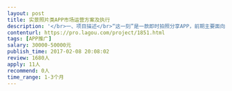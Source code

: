 ```yaml
---                
layout: post       
title: 实景照片类APP市场运营方案及执行           
description: '</br>一、项目描述</br>“这一刻”是一款即时拍照分享APP，前期主要面向人群是休闲娱乐以及旅游人群</br> 我们需要您针对我们的产品，制定市场运营的方向、方法，并实操，希望您告诉我们您有信心达到的效果</br>二、主要功能点</br>“这一刻”的主要特点是：</br> 1）即拍即传——拍完即上传，只能第一时间分享眼前的内容；</br> 2）无限存储空间——对于公开分享的照片提供无限存储；</br> 3）结构化图片数据——所有照片会按照时间、城市、地点、时间等多重属性结构化存储，</br> 4）照片打赏——如果用户把某个地点或商家拍摄得很好，还可能获得赏金</br>三、可参考产品</br>类似产品有</br> 1）马蜂窝旗下的嗡嗡</br> 2）墨迹天气的时景</br> 3）面包旅行</br>四、人员要求</br> 1）丰富的市场运营经验，有成功案例</br> 2）思路宽资源广，不拘泥于买量等已经低效的传统方式</br> 3）了解了我们的产品并对之有兴趣，毕竟再厉害的大牛面对一点没兴趣的产品也会灵感枯竭</br> 4）我们抱着寻找合作伙伴的诚意，期待啦</br>'     
contenturl: https://pro.lagou.com/project/1851.html      
tags: [APP推广]            
salary: 30000-50000元          
publish_time: 2017-02-08 20:08:02         
review: 1680人                   
apply: 11人                   
recommend: 0人                   
time_range: 1-3个月              
---                 
```

